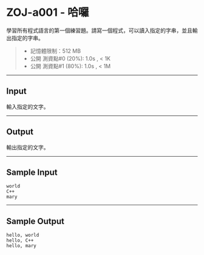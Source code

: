 # ZOJ-a001 - 哈囉

學習所有程式語言的第一個練習題。請寫一個程式，可以讀入指定的字串，並且輸出指定的字串。

> * 記憶體限制：512 MB
> * 公開 測資點#0 (20%): 1.0s , < 1K
> * 公開 測資點#1 (80%): 1.0s , < 1M

---
## Input

輸入指定的文字。

---
## Output

輸出指定的文字。

---
## Sample Input

```
world
C++
mary
```

---
## Sample Output

```
hello, world
hello, C++
hello, mary
```